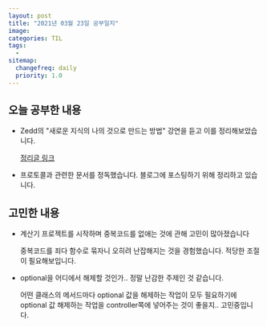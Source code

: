 ```yaml
---
layout: post
title: "2021년 03월 23일 공부일지"
image:
categories: TIL
tags: 
  - 
sitemap:
  changefreq: daily
  priority: 1.0
---
```


## 오늘 공부한 내용

- Zedd의 "새로운 지식의 나의 것으로 만드는 방법" 강연을 듣고 이를 정리해보았습니다.

  [정리글 링크](https://neph3779.github.io/%EC%9D%BC%EC%83%81/%EC%83%88%EB%A1%9C%EC%9A%B4-%EC%A7%80%EC%8B%9D%EC%9D%84-%EB%82%98%EC%9D%98-%EA%B2%83%EC%9C%BC%EB%A1%9C-%EB%A7%8C%EB%93%9C%EB%8A%94-%EB%B0%A9%EB%B2%95/)

- 프로토콜과 관련한 문서를 정독했습니다. 블로그에 포스팅하기 위해 정리하고 있습니다.

## 고민한 내용

- 계산기 프로젝트를 시작하며 중복코드를 없애는 것에 관해 고민이 많아졌습니다

  중복코드를 죄다 함수로 묶자니 오히려 난잡해지는 것을 경험했습니다. 적당한 조절이 필요해보입니다.

- optional을 어디에서 해제할 것인가.. 정말 난감한 주제인 것 같습니다.

  어떤 클래스의 메서드마다 optional 값을 해제하는 작업이 모두 필요하기에 optional 값 해제하는 작업을 controller쪽에 넣어주는 것이 좋을지.. 고민중입니다.

